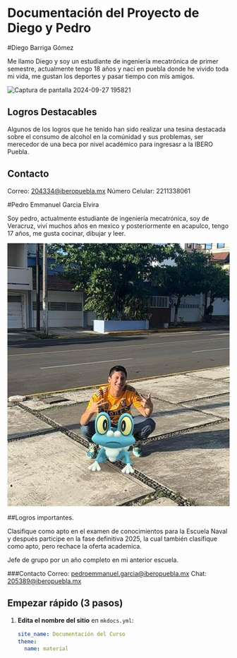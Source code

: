 # Documentación del Proyecto de Diego y Pedro

#Diego Barriga Gómez

Me llamo Diego y soy un estudiante de ingeniería mecatrónica de primer semestre, actualmente tengo 18 años y nací en puebla donde he vivido toda mi vida, me gustan los deportes y pasar tiempo con mis amigos.

<img width="404" height="453" alt="Captura de pantalla 2024-09-27 195821" src="https://github.com/user-attachments/assets/2a3fcf6c-b28c-4915-9900-a823a6d359e2" />

## Logros Destacables

Algunos de los logros que he tenido han sido realizar una tesina destacada sobre el consumo de alcohol en la comúnidad y sus problemas, ser merecedor de una beca por nivel académico para ingresasr a la IBERO Puebla.

## Contacto
Correo: 204334@iberopuebla.mx
Número Celular: 2211338061



#Pedro Emmanuel Garcia Elvira

Soy pedro, actualmente estudiante de ingeniería mecatrónica, soy de Veracruz, viví muchos años en mexico y posteriormente en acapulco, tengo 17 años, me gusta cocinar, dibujar y leer.

![Diagrama del sistema](recursos/imgs/Pedrofotodura.jpeg)

##Logros importantes.

Clasifique como apto en el examen de conocimientos para la Escuela Naval y después participe en la fase definitiva 2025, la cual también clasifique como apto, pero rechace la oferta academica.

Jefe de grupo por un año completo en mi anterior escuela.

###Contacto
Correo: pedroemmanuel.garcia@iberopuebla.mx
Chat: 205389@iberopuebla.mx

## Empezar rápido (3 pasos)

1. **Edita el nombre del sitio** en `mkdocs.yml`:
   ```yaml
   site_name: Documentación del Curso
   theme:
     name: material
